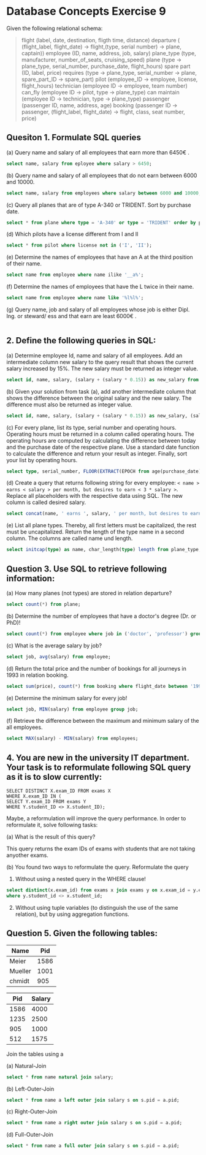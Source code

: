 # Database Concepts Exercise 9 

Given the following relational schema:

> flight (label, date, destination, fligth time, distance) 
> departure ( (flight_label, flight_date) ->  flight,(type, serial number) -> plane, captain))
> employee (ID, name, address, job, salary)
> plane_type (type, manufacturer, number_of_seats, cruising_speed) 
> plane (type -> plane_type, serial_number, purchase_date, flight_hours) 
> spare part (ID, label, price) 
> requires (type -> plane_type, serial_number -> plane, spare_part_ID -> spare_part) 
> pilot (employee_ID -> employee, license, flight_hours) 
> technician (employee ID ->  employee, team number) 
> can_fly (employee ID ->  pilot, type ->  plane_type) 
> can maintain (employee ID ->  technician, type ->  plane_type) 
> passenger (passenger ID, name, address, age) 
> booking (passenger ID ->  passenger, (flight_label, flight_date) ->  flight, class, seat number, price)

## Quesiton 1. Formulate SQL queries

(a) Query name and salary of all employees that earn more than 6450€ .

```SQL
select name, salary from eployee where salary > 6450;
```

(b) Query name and salary of all employees that do not earn between 6000 and 10000.

```SQL
select name, salary from employees where salary between 6000 and 10000;
```

(c) Query all planes that are of type A-340 or TRIDENT. Sort by purchase date.

```SQL
select * from plane where type = 'A-340' or type = 'TRIDENT' order by purchase_date;
```

(d) Which pilots have a license different from I and II

```SQL
select * from pilot where license not in ('I', 'II');
```

(e) Determine the names of employees that have an A at the third position of their name.

```SQL 
select name from employee where name ilike '__a%';
```

(f) Determine the names of employees that have the L twice in their name.

```SQL
select name from employee where name like '%l%l%';
```

(g) Query name, job and salary of all employees whose job is either Dipl. Ing. or steward/ ess and that earn are least 6000€ .

```SQL

```

## 2. Define the following queries in SQL:

(a) Determine employee Id, name and salary of all employees. Add an intermediate column new salary to the query result that shows the current salary increased by 15\%. The new salary must be returned as integer value.

```SQL
select id, name, salary, (salary + (salary * 0.15)) as new_salary from employee;
```

(b) Given your solution from task (a), add another intermediate column that shows the difference between the original salary and the new salary. The difference must also be returned as integer value.

```SQL
select id, name, salary, (salary + (salary * 0.15)) as new_salary, (salary - (salary + (salary * 0.15)) as salary_difference from employee;
```

(c) For every plane, list its type, serial number and operating hours. Operating hours must be returned in a column called operating hours. The operating hours are computed by calculating the difference between today and the purchase date of the respective plane. Use a standard date function to calculate the difference and return your result as integer. Finally, sort your list by operating hours.

```SQL
select type, serial_number, FLOOR(EXTRACT(EPOCH from age(purchase_date))/3600) as operating_hours from plane order by date_part('hour', INTERVAL age(purchase_date));
```

(d) Create a query that returns following string for every employee: `< name > earns < salary > per month, but desires to earn < 3 * salary >`. Replace all placeholders with the respective data using SQL. The new column is called desired salary.

```SQL
select concat(name, ' earns ', salary, ' per month, but desires to earn ', salary * 3) desired_salary from employee;
```

(e) List all plane types. Thereby, all first letters must be capitalized, the rest must be uncapitalized. Return the length of the type name in a second column. The columns are called name und length.

```SQL
select initcap(type) as name, char_length(type) length from plane_type;
```

## Question 3. Use SQL to retrieve following information:

(a) How many planes (not types) are stored in relation departure?

```SQL
select count(*) from plane;
```

(b) Determine the number of employees that have a doctor's degree (Dr. or PhD)!

```SQL
select count(*) from employee where job in ('doctor', 'professor') group by job;
```

(c) What is the average salary by job?

```SQL
select job, avg(salary) from employee;
```

(d) Return the total price and the number of bookings for all journeys in 1993 in relation booking.

```SQL
select sum(price), count(*) from booking where flight_date between '1993-01-01' and '1993-12-31';
```

(e) Determine the minimum salary for every job!

```SQL
select job, MIN(salary) from employee group job;
```

(f) Retrieve the difference between the maximum and minimum salary of the all employees.

```SQL
select MAX(salary) - MIN(salary) from employees;
```

## 4. You are new in the university IT department. Your task is to reformulate following SQL query as it is to slow currently:

```
SELECT DISTINCT X.exam_ID FROM exams X
WHERE X.exam_ID IN (
SELECT Y.exam_ID FROM exams Y
WHERE Y.student_ID <> X.student_ID);
```

Maybe, a reformulation will improve the query performance. In order to reformulate it, solve following tasks:

(a) What is the result of this query?

This query returns the exam IDs of exams with students that are not taking anyother exams.

(b) You found two ways to reformulate the query. Reformulate the query

1. Without using a nested query in the WHERE clause!

```SQL
select distinct(x.exam_id) from exams x join exams y on x.exam_id = y.exam_id 
where y.student_id <> x.student_id;
```

2. Without using tuple variables (to distinguish the use of the same relation), but by using aggregation functions.

## Question 5. Given the following tables:

| Name    | Pid  |
| ------- | ---- |
| Meier   | 1586 |
| Mueller | 1001 |
| chmidt  | 905  |

| Pid  | Salary |
| ---- | ------ |
| 1586 | 4000   |
| 1235 | 2500   |
| 905  | 1000   |
| 512  | 1575   |

Join the tables using a 

(a) Natural-Join

```SQL
select * from name natural join salary;
```

(b) Left-Outer-Join

```SQL
select * from name a left outer join salary s on s.pid = a.pid;
```
(c) Right-Outer-Join

```SQL
select * from name a right outer join salary s on s.pid = a.pid;
```

(d) Full-Outer-Join

```SQL
select * from name a full outer join salary s on s.pid = a.pid;
```


